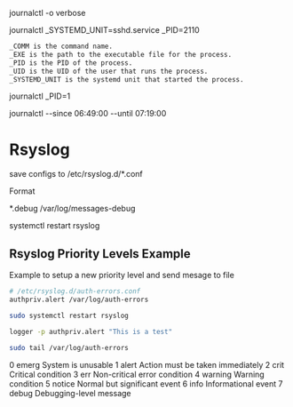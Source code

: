 journalctl -o verbose


journalctl _SYSTEMD_UNIT=sshd.service _PID=2110

```bash
_COMM is the command name.
_EXE is the path to the executable file for the process.
_PID is the PID of the process.
_UID is the UID of the user that runs the process.
_SYSTEMD_UNIT is the systemd unit that started the process.
```

journalctl _PID=1

journalctl --since 06:49:00 --until 07:19:00


# Rsyslog

save configs to /etc/rsyslog.d/*.conf

Format

*.debug /var/log/messages-debug

systemctl restart rsyslog



## Rsyslog Priority Levels Example

Example to setup a new priority level and send mesage to file

```bash
# /etc/rsyslog.d/auth-errors.conf
authpriv.alert /var/log/auth-errors
```

```bash
sudo systemctl restart rsyslog
```

```bash
logger -p authpriv.alert "This is a test"
```

```bash
sudo tail /var/log/auth-errors
```

0	emerg	System is unusable
1	alert	Action must be taken immediately
2	crit	Critical condition
3	err	Non-critical error condition
4	warning	Warning condition
5	notice	Normal but significant event
6	info	Informational event
7	debug	Debugging-level message
